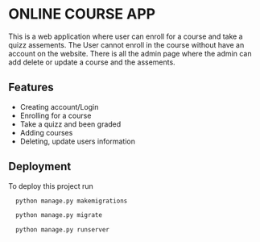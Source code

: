 # ONLINE COURSE APP

This is a web application where user can enroll for a course and take a quizz assements. The User cannot enroll in the course without have an account on the website. There is all the admin page where the admin can add delete or update a course and the assements.

## Features

- Creating account/Login
- Enrolling for a course
- Take a quizz and been graded
- Adding courses
- Deleting, update users information

## Deployment

To deploy this project run

```bash
  python manage.py makemigrations
```

```bash
  python manage.py migrate
```

```bash
  python manage.py runserver
```
